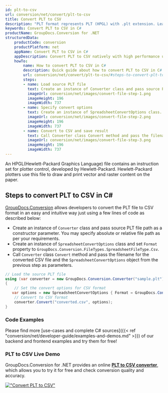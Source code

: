```yaml
---
id: plt-to-csv
url: conversion/net/convert/plt-to-csv
title: Convert PLT to CSV
description: "PLT format represents PLT (HPGL) with .plt extension. Learn how to convert PLT to CSV file programmatically in C# language using GroupDocs.Conversion for .NET library."
keywords: Convert PLT to CSV in C#
productName: GroupDocs.Conversion for .NET
structuredData:
    productCode: conversion
    productPlatform: net
    appName: Convert PLT to CSV in C#
    appDescription: Convert PLT to CSV natively with high performance using C# language and server side GroupDocs.Conversion for .NET APIs, without the use of any software like Microsoft or Open Office.
    howTo:
        name: How to convert PLT to CSV in C# 
        description: Quick guide about how to convert PLT to CSV in C# with high performance and accuracy.
        url: conversion/net/convert/plt-to-csv/#steps-to-convert-plt-to-csv-in-c
        steps:
        - name: Load source PLT file 
          text: Create an instance of Converter class and pass source PLT file path as a constructor parameter. You may specify absolute or relative file path as per your requirements. 
          imageUrl: conversion/net/images/convert-file-step-1.png
          imageHeight: 196
          imageWidth: 737
        - name: Specify convert options 
          text: Create an instance of SpreadsheetConvertOptions class.
          imageUrl: conversion/net/images/convert-file-step-2.png
          imageHeight: 196
          imageWidth: 737
        - name: Convert to CSV and save result 
          text: Call Converter class Convert method and pass the filename for the converted HTML file and the SpreadsheetConvertOptions object from the previous step as parameters.
          imageUrl: conversion/net/images/convert-file-step-3.png
          imageHeight: 196
          imageWidth: 737
---
```


An HPGL(Hewlett-Packard Graphics Language) file contains an instruction set for plotter control, developed by Hewlett-Packard. Hewlett-Packard plotters use this file to draw and print vector and raster content on the paper.

## Steps to convert PLT to CSV in C#

[GroupDocs.Conversion](https://products.groupdocs.com/conversion/net) allows developers to convert the PLT file to CSV format in an easy and intuitive way just using a few lines of code as described below:

* Create an instance of `Converter` class and pass source PLT file path as a constructor parameter. You may specify absolute or relative file path as per your requirements. 
* Create an instance of `SpreadsheetConvertOptions` class and set `Format` property to `GroupDocs.Conversion.FileTypes.SpreadsheetFileType.Csv`.
* Call `Converter` class `Convert` method and pass the filename for the converted CSV file and the `SpreadsheetConvertOptions` object from the previous step as parameters.

```csharp
// Load the source PLT file
using (var converter = new GroupDocs.Conversion.Converter("sample.plt"))
{
    // Set the convert options for CSV format
   var options = new SpreadsheetConvertOptions { Format = GroupDocs.Conversion.FileTypes.SpreadsheetFileType.Csv };
    // Convert to CSV format
    converter.Convert("converted.csv", options);
}
```

### Code Examples

Please find more [use-cases and complete C# sources]({{< ref "conversion/net/developer-guide/examples-and-demos.md" >}}) of our backend and frontend examples and try them for free!

### PLT to CSV Live Demo

GroupDocs.Conversion for .NET provides an online [**PLT to CSV converter**](https://products.groupdocs.app/conversion/plt-to-csv), which allows you to try it for free and check conversion quality and accuracy.

[!["Convert PLT to CSV"](conversion/net/images/convert-to-csv/convert-plt-to-csv.png)](https://products.groupdocs.app/conversion/plt-to-csv)